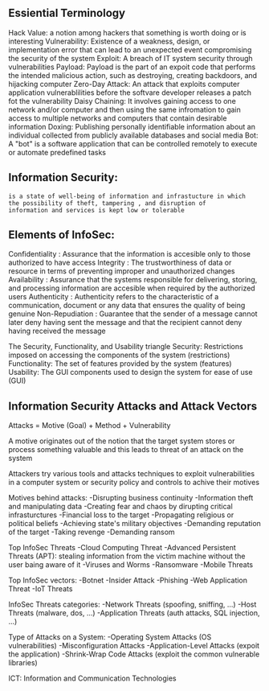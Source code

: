 ## Essiential Terminology

Hack Value:
        a notion  among hackers that something is worth doing
        or is interesting
Vulnerability:
        Existence of a weakness, design, or implementation error that can
        lead to an unexpected event compromising the security of the system
Exploit:
        A breach of IT system security through vulnerabilities
Payload:
        Payload is the part of an expoit code that performs the intended
        malicious action, such as destroying, creating backdoors, and
        hijacking computer
Zero-Day Attack:
	An attack that exploits computer application vulnerablilities before
	the softvare developer releases a patch fot the vulnerability
Daisy Chaining:
	It involves gaining access to one network and/or computer and then
	using the same infromation to gain access to multiple networks and
	computers that contain desirable information
Doxing:
	Publishing personally identifiable information about an individual
	collected from publicly available databases and social media
Bot:
	A "bot" is a software application that can be controlled remotely
	to execute or automate predefined tasks

## Information Security:
	is a state of well-being of information and infrastucture in which 
	the possibility of theft, tampering , and disruption of
	information and services is kept low or tolerable

## Elements of InfoSec:
Confidentiality :
	Assurance that the information is accesible only to those
	authorized to have access
Integrity :
	The trustworthiness of data or resource in terms of preventing 
	improper and unauthorized changes
Availability :
	Assurance that the systems responsible for delivering, storing, and 
	processing information are accesible when required by the authorized 
	users
Authenticity :
	Authenticity refers to the characteristic of a communication,
	document or any data that ensures the quality of being 
	genuine 
Non-Repudiation :
	Guarantee that the sender of a message cannot later deny having sent
	the message and that the recipient cannot deny having received
	the message

The Security, Functionality, and Usability triangle
	Security: Restrictions imposed on accessing the components 
		  of the system (restrictions)
	Functionality: The set of features provided by the system (features)
	Usability: The GUI components used to design the system 
		   for ease of use (GUI)


## Information Security Attacks and Attack Vectors

Attacks = Motive (Goal) + Method + Vulnerability

A motive originates out of the notion that the target system stores or 
process something valuable and this leads to threat of an attack on the system

Attackers try various tools and attacks techniques to exploit vulnerabilities
in a computer system or security policy and controls to achive their motives

Motives behind attacks:
	-Disrupting business continuity
	-Information theft and manipulating data
	-Creating fear and chaos by dirupting critical infrasturctures 
	-Financial loss to the target
	-Propagating religious or political beliefs
	-Achieving state's military objectives
	-Demanding reputation of the target 
	-Taking revenge
	-Demanding ransom

Top InfoSec Threats
	-Cloud Computing Threat
	-Advanced Persistent Threats (APT): stealing information from the 
					    victim machine without the user
					    baing aware of it
	-Viruses and Worms
	-Ransomware
	-Mobile Threats

Top InfoSec vectors:
	-Botnet
	-Insider Attack
	-Phishing
	-Web Application Threat
	-IoT Threats

InfoSec Threats categories:
	-Network Threats (spoofing, sniffing, ...)
	-Host Threats (malware, dos, ...)
	-Application Threats (auth attacks, SQL injection, ...)

Type of Attacks on a System:
	-Operating System Attacks (OS vulnerabilities)
	-Misconfiguration Attacks
	-Application-Level Attacks (expoit the application)
	-Shrink-Wrap Code Attacks (exploit the common vulnerable libraries)

ICT: Information and Communication Technologies
